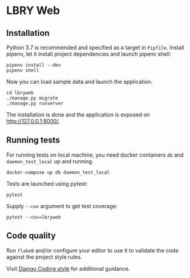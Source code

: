 # LBRY Web

<!-- [![CircleCI](https://img.shields.io/circleci/project/lbryio/lbryweb.svg)](https://circleci.com/gh/lbryio/lbryweb/tree/master) [![Coverage](https://img.shields.io/coveralls/github/lbryio/lbryweb.svg)](https://coveralls.io/github/lbryio/lbryweb) -->

## Installation

Python 3.7 is recommended and specified as a target in `Pipfile`. Install pipenv, let it install project dependencies and launch pipenv shell:

```
pipenv install --dev
pipenv shell
```

Now you can load sample data and launch the application.

```
cd lbryweb
./manage.py migrate
./manage.py runserver
```

The installation is done and the application is exposed on http://127.0.0.1:8000/.


## Running tests

For running tests on local machine, you need docker containers `db` and `daemon_test_local` up and running.

```
docker-compose up db daemon_test_local
```

Tests are launched using pytest:

`pytest`

Supply `--cov` argument to get test coverage:

`pytest --cov=lbryweb`

## Code quality

Run `flake8` and/or configure your editor to use it to validate the code against the project style rules.

Visit [Django Coding style](https://docs.djangoproject.com/en/dev/internals/contributing/writing-code/coding-style/) for additional guidance.
